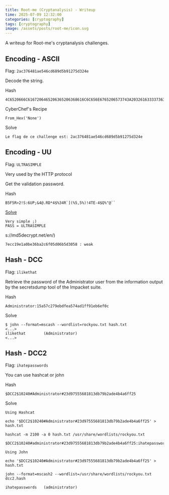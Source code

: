 ```yaml
---
title: Root-me (Cryptanalysis) - Writeup
time: 2025-07-09 12:32:00
categories: [cryptography]
tags: [cryptography]
image: /assets/posts/root-me/icon.svg
---
```


A writeup for Root-me's cryptanalysis challenges.

## Encoding - ASCII
Flag: `2ac376481ae546cd689d5b91275d324e`

Decode the string.

Hash
```
4C6520666C6167206465206365206368616C6C656E6765206573743A203261633337363438316165353436636436383964356239313237356433323465
```

CyberChef's Recipe
```
From_Hex('None')
```

Solve
```
Le flag de ce challenge est: 2ac376481ae546cd689d5b91275d324e
```

## Encoding - UU
Flag: `ULTRASIMPLE`

Very used by the HTTP protocol

Get the validation password.

Hash
```
B5F5R>2!S:6UP;&4@.RD*4$%34R`](%5,5%)!4TE-4$Q%"@``
```

[Solve](https://www.browserling.com/tools/uudecode)
```
Very simple ;)
PASS = ULTRASIMPLE
```

s://md5decrypt.net/en/)
```
7ecc19e1a0be36ba2c6f05d06b5d3058 : weak
```
## Hash - DCC
Flag: `ilikethat`

Retrieve the password of the Administrator user from the information output by the secretsdump tool of the Impacket suite.

Hash
```
Administrator:15a57c279ebdfea574ad1ff91eb6ef0c
```

Solve
```
$ john --format=mscash --wordlist=rockyou.txt hash.txt
<...>
ilikethat        (Administrator)     
<...>
```
## Hash - DCC2

Flag: `ihatepasswords`

You can use hashcat or john

Hash
```
$DCC2$10240#Administrator#23d97555681813db79b2ade4b4a6ff25
```

Solve
```
Using Hashcat

echo '$DCC2$10240#Administrator#23d97555681813db79b2ade4b4a6ff25' > hash.txt

hashcat -m 2100 -a 0 hash.txt /usr/share/wordlists/rockyou.txt

$DCC2$10240#administrator#23d97555681813db79b2ade4b4a6ff25:ihatepasswords
```
```
Using John

echo '$DCC2$10240#Administrator#23d97555681813db79b2ade4b4a6ff25' > hash.txt

john --format=mscash2 --wordlist=/usr/share/wordlists/rockyou.txt dcc2.hash

ihatepasswords   (administrator)
```


